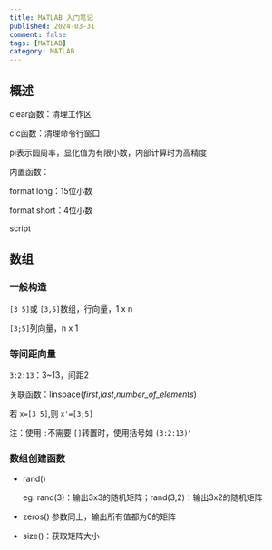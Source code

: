 ```yaml
---
title: MATLAB 入门笔记
published: 2024-03-31
comment: false 
tags: [MATLAB]
category: MATLAB
---
```

## 概述

clear函数：清理工作区

clc函数：清理命令行窗口

pi表示圆周率，显化值为有限小数，内部计算时为高精度

内置函数：

format long：15位小数

format short：4位小数

script

## 数组

### 一般构造

`[3 5]`或 `[3,5]`数组，行向量，1 x n

`[3;5]`列向量，n x 1

### 等间距向量

`3:2:13`：3~13，间距2

关联函数：linspace(*first*,*last*,*number_of_elements*)

若 `x=[3 5]`,则 `x'=[3;5]`

注：使用 `:`不需要 `[]`转置时，使用括号如 `(3:2:13)'`

### 数组创建函数

- rand()

  eg: rand(3)：输出3x3的随机矩阵；rand(3,2)：输出3x2的随机矩阵
- zeros() 参数同上，输出所有值都为0的矩阵
- size()：获取矩阵大小
